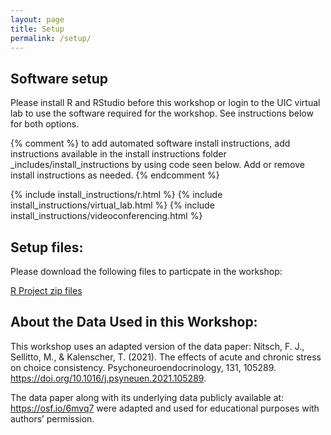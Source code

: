 ```yaml
---
layout: page
title: Setup
permalink: /setup/
---
```


## Software setup

Please install R and RStudio before this workshop or login to the UIC virtual lab to use the software required for the workshop. See instructions below for both options.

{% comment %} to add automated software install instructions, add instructions available in the install instructions 
folder \_includes/install_instructions by using code seen below. Add or remove install instructions as needed. {% endcomment %}

{% include install_instructions/r.html %}
{% include install_instructions/virtual_lab.html %}
{% include install_instructions/videoconferencing.html %}

## Setup files:

Please download the following files to particpate in the workshop:

[R Project zip files](files/R-repro-pub-main.zip)


## About the Data Used in this Workshop:

This workshop uses an adapted version of the data paper: Nitsch, F. J., Sellitto, M., & Kalenscher, T. (2021). The effects of acute and chronic stress on choice consistency. Psychoneuroendocrinology, 131, 105289. https://doi.org/10.1016/j.psyneuen.2021.105289. 

The data paper along with its underlying data publicly available at: https://osf.io/6mvq7 were adapted and used for educational purposes with authors’ permission.
